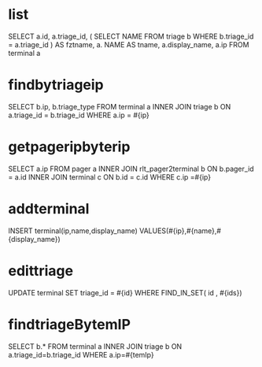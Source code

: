list
===
SELECT
	a.id,
	a.triage_id,
	(
		SELECT
			NAME
		FROM
			triage b
		WHERE
			b.triage_id = a.triage_id
	) AS fztname,
	a. NAME AS tname,
	a.display_name,
	a.ip
FROM
	terminal a

findbytriageip
===
SELECT
	b.ip,
	b.triage_type
FROM
	terminal a
INNER JOIN triage b ON a.triage_id = b.triage_id
WHERE
	a.ip = #{ip}
	
getpageripbyterip
===
SELECT
	a.ip
FROM
	pager a
INNER JOIN rlt_pager2terminal b ON b.pager_id = a.id
INNER JOIN terminal c ON b.id = c.id
WHERE
	c.ip =#{ip}
	
addterminal
===
INSERT terminal(ip,name,display_name) VALUES(#{ip},#{name},#{display_name})

edittriage
===
UPDATE terminal SET triage_id = #{id} WHERE  FIND_IN_SET( id , #{ids})

findtriageBytemIP
===
SELECT b.* FROM terminal a INNER JOIN triage b ON a.triage_id=b.triage_id WHERE a.ip=#{temIp}
	